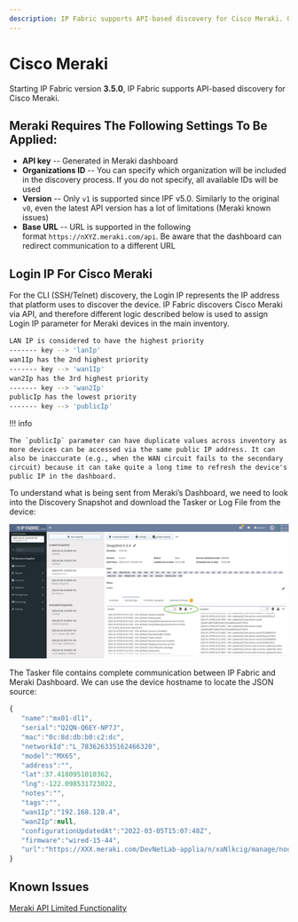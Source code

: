 ```yaml
---
description: IP Fabric supports API-based discovery for Cisco Meraki. On this section we go through the required settings that need to be applied.
---
```


# Cisco Meraki

Starting IP Fabric version **3.5.0**, IP Fabric supports API-based discovery for Cisco Meraki.

## Meraki Requires The Following Settings To Be Applied:

- **API key** -- Generated in Meraki dashboard
- **Organizations ID** -- You can specify which organization will be included in the discovery process. If you do not specify, all available IDs will be used
- **Version** -- Only `v1` is supported since IPF v5.0. Similarly to the original `v0`, even the latest API version has a lot of limitations (Meraki known issues)
- **Base URL** -- URL is supported in the following format `https://nXYZ.meraki.com/api`. Be aware that the dashboard can redirect communication to a different URL

## Login IP For Cisco Meraki

For the CLI (SSH/Telnet) discovery, the Login IP represents the IP address that platform uses to discover the device. IP Fabric discovers Cisco Meraki via API, and therefore different logic described below is used to assign Login IP parameter for Meraki devices in the main inventory.

```bash
LAN IP is considered to have the highest priority
------- key --> 'lanIp'
wan1Ip has the 2nd highest priority
------- key --> 'wan1Ip'
wan2Ip has the 3rd highest priority
------- key --> 'wan2Ip'
publicIp has the lowest priority
------- key --> 'publicIp'
```

!!! info

    The `publicIp` parameter can have duplicate values across inventory as more devices can be accessed via the same public IP address. It can also be inaccurate (e.g., when the WAN circuit fails to the secondary circuit) because it can take quite a long time to refresh the device's public IP in the dashboard.

To understand what is being sent from Meraki’s Dashboard, we need to look into the Discovery Snapshot and download the Tasker or Log File from the device:

![discovery snapshot](discovery_snapshot.png)

The Tasker file contains complete communication between IP Fabric and Meraki Dashboard. We can use the device hostname to locate the JSON source:

```js
{
   "name":"mx01-dl1",
   "serial":"Q2QN-Q6EY-NP7J",
   "mac":"0c:8d:db:b0:c2:dc",
   "networkId":"L_783626335162466320",
   "model":"MX65",
   "address":"",
   "lat":37.4180951010362,
   "lng":-122.098531723022,
   "notes":"",
   "tags":"",
   "wan1Ip":"192.168.128.4",
   "wan2Ip":null,
   "configurationUpdatedAt":"2022-03-05T15:07:48Z",
   "firmware":"wired-15-44",
   "url":"https://XXX.meraki.com/DevNetLab-applia/n/xaNlkcig/manage/nodes/new_list/456789654858"
}
```

## Known Issues

[Meraki API Limited Functionality](../../../support/known_issues/Vendors/meraki.md)
